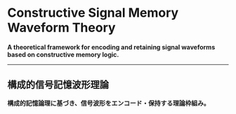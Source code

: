 # Constructive Signal Memory Waveform Theory

**A theoretical framework for encoding and retaining signal waveforms based on constructive memory logic.**

---

## 構成的信号記憶波形理論

**構成的記憶論理に基づき、信号波形をエンコード・保持する理論枠組み。**
